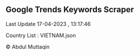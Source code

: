 

## Google Trends Keywords Scraper 
 
Last Update 17-04-2023 , 13:17:46

Country List :
VIETNAM.json



© Abdul Muttaqin 
